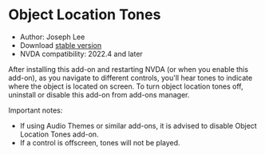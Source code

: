 # Object Location Tones

* Author: Joseph Lee
* Download [stable version][1]
* NVDA compatibility: 2022.4 and later

After installing this add-on and restarting NVDA (or when you enable this add-on), as you navigate to different controls, you'll hear tones to indicate where the object is located on screen. To turn object location tones off, uninstall or disable this add-on from add-ons manager.

Important notes:

* If using Audio Themes or similar add-ons, it is advised to disable Object Location Tones add-on.
* If a control is offscreen, tones will not be played.

[1]: https://addons.nvda-project.org/files/get.php?file=objloc
